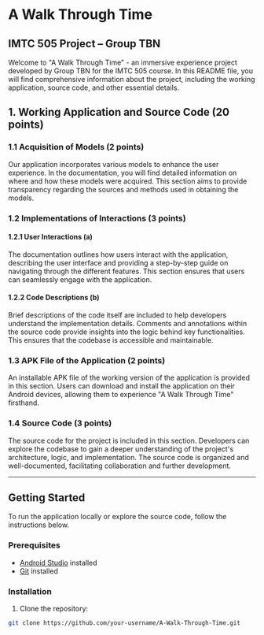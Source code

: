 # A Walk Through Time

## IMTC 505 Project – Group TBN

Welcome to "A Walk Through Time" - an immersive experience project developed by Group TBN for the IMTC 505 course. In this README file, you will find comprehensive information about the project, including the working application, source code, and other essential details.

## 1. Working Application and Source Code (20 points)

### 1.1 Acquisition of Models (2 points)

Our application incorporates various models to enhance the user experience. In the documentation, you will find detailed information on where and how these models were acquired. This section aims to provide transparency regarding the sources and methods used in obtaining the models.

### 1.2 Implementations of Interactions (3 points)

#### 1.2.1 User Interactions (a)

The documentation outlines how users interact with the application, describing the user interface and providing a step-by-step guide on navigating through the different features. This section ensures that users can seamlessly engage with the application.

#### 1.2.2 Code Descriptions (b)

Brief descriptions of the code itself are included to help developers understand the implementation details. Comments and annotations within the source code provide insights into the logic behind key functionalities. This ensures that the codebase is accessible and maintainable.

### 1.3 APK File of the Application (2 points)

An installable APK file of the working version of the application is provided in this section. Users can download and install the application on their Android devices, allowing them to experience "A Walk Through Time" firsthand.

### 1.4 Source Code (3 points)

The source code for the project is included in this section. Developers can explore the codebase to gain a deeper understanding of the project's architecture, logic, and implementation. The source code is organized and well-documented, facilitating collaboration and further development.

---

## Getting Started

To run the application locally or explore the source code, follow the instructions below.

### Prerequisites

- [Android Studio](https://developer.android.com/studio) installed
- [Git](https://git-scm.com/) installed

### Installation

1. Clone the repository:

```bash
git clone https://github.com/your-username/A-Walk-Through-Time.git
